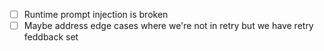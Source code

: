+ [ ] Runtime prompt injection is broken
+ [ ] Maybe address edge cases where we're not in retry but we have retry feddback set